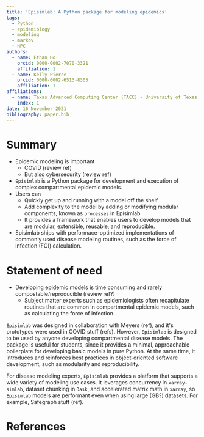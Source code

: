 ```yaml
---
title: 'Episimlab: A Python package for modeling epidemics'
tags:
  - Python
  - epidemiology
  - modeling
  - markov
  - HPC
authors:
  - name: Ethan Ho 
    orcid: 0000-0002-7070-3321
    affiliation: 1
  - name: Kelly Pierce
    orcid: 0000-0002-6513-8305
    affiliation: 1
affiliations:
  - name: Texas Advanced Computing Center (TACC) - University of Texas at Austin
    index: 1
date: 16 November 2021
bibliography: paper.bib
---
```


# Summary

- Epidemic modeling is important
	- COVID (review ref)
	- But also cybersecurity (review ref)
- `Episimlab` is a Python package for development and execution of complex compartmental epidemic models. 
- Users can
	- Quickly get up and running with a model off the shelf
	- Add complexity to the model by adding or modifying modular components, known as `processes` in Episimlab
	- It provides a framework that enables users to develop models that are modular, extensible, reusable, and reproducible.
- Episimlab ships with performace-optimized implementations of commonly used disease modeling routines, such as the force of infection (FOI) calculation.

# Statement of need

- Developing epidemic models is time consuming and rarely compostable/reproducible (review ref?)
	- Subject matter experts such as epidemiologists often recapitulate routines that are common in compartmental epidemic models, such as calculating the force of infection.

`Episimlab` was designed in collaboration with Meyers (ref), and it's prototypes were
used in COVID stuff (refs). However, `Episimlab` is designed to be used by anyone developing compartmental disease models. The package is useful for students, since it provides a minimal, approachable boilerplate for developing basic models in pure Python. At the same time, it introduces and reinforces best practices in object-oriented software development, such as modularity and reproducibility. 

For disease modeling experts, `Episimlab` provides a platform that supports a wide variety of modeling use cases. 
It leverages concurrency in `xarray-simlab`, dataset chunking in `Dask`, and accelerated matrix math in `xarray`, so `Episimlab` models are performant even when using large (GB?) datasets. For example, Safegraph stuff (ref).

# References
